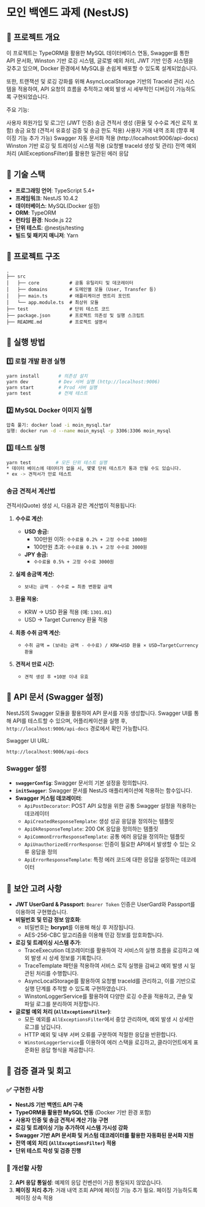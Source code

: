 # 모인 백엔드 과제 (NestJS)

## 📌 프로젝트 개요
이 프로젝트는 TypeORM을 활용한 MySQL 데이터베이스 연동, Swagger를 통한 API 문서화, Winston 기반 로깅 시스템, 글로벌 예외 처리, JWT 기반 인증 시스템을 갖추고 있으며, Docker 환경에서 MySQL을 손쉽게 배포할 수 있도록 설계되었습니다.

또한, 트랜잭션 및 로깅 강화를 위해 AsyncLocalStorage 기반의 TraceId 관리 시스템을 적용하여, API 요청의 흐름을 추적하고 예외 발생 시 세부적인 디버깅이 가능하도록 구현되었습니다.

주요 기능:

사용자 회원가입 및 로그인 (JWT 인증)
송금 견적서 생성 (환율 및 수수료 계산 로직 포함)
송금 요청 (견적서 유효성 검증 및 송금 한도 적용)
사용자 거래 내역 조회 (향후 페이징 기능 추가 가능)
Swagger 자동 문서화 적용 (http://localhost:9006/api-docs)
Winston 기반 로깅 및 트레이싱 시스템 적용 (요청별 traceId 생성 및 관리)
전역 예외 처리 (AllExceptionsFilter)를 활용한 일관된 에러 응답


## 🚀 기술 스택
- **프로그래밍 언어**: TypeScript 5.4+
- **프레임워크**: NestJS 10.4.2
- **데이터베이스**: MySQL(Docker 설정)
- **ORM**: TypeORM
- **런타임 환경**: Node.js 22
- **단위 테스트**: @nestjs/testing
- **빌드 및 패키지 매니저**: Yarn

## 📁 프로젝트 구조
```
.
├── src
│   ├── core           # 공통 유틸리티 및 데코레이터
│   ├── domains        # 도메인별 모듈 (User, Transfer 등)
│   ├── main.ts        # 애플리케이션 엔트리 포인트
│   └── app.module.ts  # 최상위 모듈
├── test               # 단위 테스트 코드
├── package.json       # 프로젝트 의존성 및 실행 스크립트
├── README.md          # 프로젝트 설명서
```

## 🔧 실행 방법
### 1️⃣ **로컬 개발 환경 실행**
```sh
yarn install       # 의존성 설치
yarn dev           # Dev 서버 실행 (http://localhost:9006)
yarn start         # Prod 서버 실행
yarn test          # 전체 테스트
```

### 2️⃣ **MySQL Docker 이미지 실행**
```sh
압축 풀기: docker load -i moin_mysql.tar
실행: docker run -d --name moin_mysql -p 3306:3306 moin_mysql
```

### 3️⃣ **테스트 실행**
```sh
yarn test         # 모든 단위 테스트 실행
* 데이터 베이스에 데이터가 없을 시, 몇몇 단위 테스트가 통과 안될 수도 있습니다.
* ex -> 견적서가 만료 테스트
```

### **송금 견적서 계산법**
견적서(Quote) 생성 시, 다음과 같은 계산법이 적용됩니다:

1. **수수료 계산:**  
   - **USD 송금:**  
     - 100만원 이하: `수수료율 0.2% + 고정 수수료 1000원`  
     - 100만원 초과: `수수료율 0.1% + 고정 수수료 3000원`  
   - **JPY 송금:**  
     - `수수료율 0.5% + 고정 수수료 3000원`  

2. **실제 송금액 계산:**  
   - `보내는 금액 - 수수료 = 최종 변환할 금액`  

3. **환율 적용:**  
   - KRW → USD 환율 적용 (예: `1301.01`)  
   - USD → Target Currency 환율 적용  

4. **최종 수취 금액 계산:**  
   - `수취 금액 = (보내는 금액 - 수수료) / KRW→USD 환율 × USD→TargetCurrency 환율`  

5. **견적서 만료 시간:**  
   - `견적 생성 후 +10분 이내 유효`  


## 📝 API 문서 (Swagger 설정)
NestJS의 Swagger 모듈을 활용하여 API 문서를 자동 생성합니다.
Swagger UI를 통해 API를 테스트할 수 있으며, 어플리케이션을 실행 후, `http://localhost:9006/api-docs` 경로에서 확인 가능합니다.

Swagger UI URL:  
```
http://localhost:9006/api-docs
```

### **Swagger 설정**
- **`swaggerConfig`**: Swagger 문서의 기본 설정을 정의합니다.
- **`initSwagger`**: Swagger 문서를 NestJS 애플리케이션에 적용하는 함수입니다.
- **Swagger 커스텀 데코레이터**:
  - `ApiPostDecorator`: POST API 요청을 위한 공통 Swagger 설정을 적용하는 데코레이터
  - `ApiCreatedResponseTemplate`: 생성 성공 응답을 정의하는 템플릿
  - `ApiOkResponseTemplate`: 200 OK 응답을 정의하는 템플릿
  - `ApiCommonErrorResponseTemplate`: 공통 에러 응답을 정의하는 템플릿
  - `ApiUnauthorizedErrorResponse`: 인증이 필요한 API에서 발생할 수 있는 오류 응답을 정의
  - `ApiErrorResponseTemplate`: 특정 에러 코드에 대한 응답을 설정하는 데코레이터

## 🔑 보안 고려 사항
- **JWT UserGard & Passport**: `Bearer Token` 인증은 UserGard와 Passport를 이용하여 구현했습니다.
- **비밀번호 및 민감 정보 암호화**: 
  - 비밀번호는 **bcrypt**를 이용해 해싱 후 저장됩니다.
  - AES-256-CBC 알고리즘을 이용해 민감 정보를 암호화합니다.
- **로깅 및 트레이싱 시스템 추가**: 
  - TraceExecution 데코레이터를 활용하여 각 서비스의 실행 흐름을 로깅하고 예외 발생 시 상세 정보를 기록합니다.
  - TraceTemplate 패턴을 적용하여 서비스 로직 실행을 감싸고 예외 발생 시 일관된 처리를 수행합니다.
  - AsyncLocalStorage를 활용하여 요청별 traceId를 관리하고, 이를 기반으로 실행 단계를 추적할 수 있도록 구현하였습니다.
  - WinstonLoggerService를 활용하여 다양한 로깅 수준을 적용하고, 콘솔 및 파일 로그를 분리하여 저장합니다.
- **글로벌 예외 처리 (`AllExceptionsFilter`)**:
  - 모든 예외를 `AllExceptionsFilter`에서 중앙 관리하며, 예외 발생 시 상세한 로그를 남깁니다.
  - HTTP 예외 및 내부 서버 오류를 구분하여 적절한 응답을 반환합니다.
  - `WinstonLoggerService`를 이용하여 에러 스택을 로깅하고, 클라이언트에게 표준화된 응답 형식을 제공합니다.


## 📌 검증 결과 및 회고
### ✅ 구현한 사항
- **NestJS 기반 백엔드 API 구축**
- **TypeORM을 활용한 MySQL 연동** (Docker 기반 환경 포함)
- **사용자 인증 및 송금 견적서 계산 기능 구현**
- **로깅 및 트레이싱 기능 추가하여 시스템 가시성 강화**
- **Swagger 기반 API 문서화 및 커스텀 데코레이터를 활용한 자동화된 문서화 지원**
- **전역 예외 처리 (`AllExceptionsFilter`) 적용**
- **단위 테스트 작성 및 검증 진행**

### 🔄 개선할 사항
2. **API 응답 통일성**: 예제의 응답 컨벤션이 가끔 통일되지 않았습니다.
3. **페이징 처리 추가**: 거래 내역 조회 API에 페이징 기능 추가 필요. 페이징 가능하도록 페이징 상속 적용

